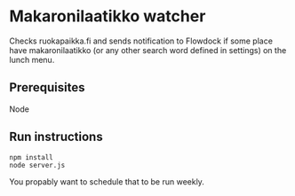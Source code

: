 # Makaronilaatikko watcher
Checks ruokapaikka.fi and sends notification to Flowdock if some place have makaronilaatikko (or any other search word defined in settings) on the lunch menu.

## Prerequisites
Node

## Run instructions
```
npm install
node server.js
```
You propably want to schedule that to be run weekly.
